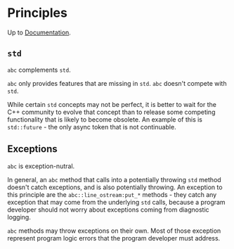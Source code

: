 # Principles

Up to [Documentation](../README.md).

## `std`
`abc` complements `std`.

`abc` only provides features that are missing in `std`.
`abc` doesn't compete with `std`.

While certain `std` concepts may not be perfect, it is better to wait for the C++ community to evolve that concept than to release some competing functionality that is likely to become obsolete.
An example of this is `std::future` - the only async token that is not continuable.

## Exceptions
`abc` is exception-nutral.

In general, an `abc` method that calls into a potentially throwing `std` method doesn't catch exceptions, and is also potentially throwing.
An exception to this principle are the `abc::line_ostream:put_*` methods - they catch any exception that may come from the underlying `std` calls, because a program developer should not worry about exceptions coming from diagnostic logging.

`abc` methods may throw exceptions on their own.
Most of those exception represent program logic errors that the program developer must address.